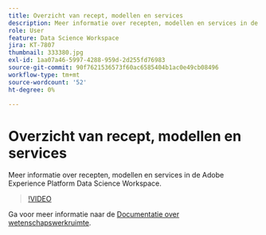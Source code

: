 ```yaml
---
title: Overzicht van recept, modellen en services
description: Meer informatie over recepten, modellen en services in de Adobe Experience Platform Data Science Workspace.
role: User
feature: Data Science Workspace
jira: KT-7807
thumbnail: 333380.jpg
exl-id: 1aa07a46-5997-4288-959d-2d255fd76983
source-git-commit: 90f7621536573f60ac6585404b1ac0e49cb08496
workflow-type: tm+mt
source-wordcount: '52'
ht-degree: 0%

---
```


# Overzicht van recept, modellen en services

Meer informatie over recepten, modellen en services in de Adobe Experience Platform Data Science Workspace.

>[!VIDEO](https://video.tv.adobe.com/v/333380?quality=12&learn=on)

Ga voor meer informatie naar de [Documentatie over wetenschapswerkruimte](https://experienceleague.adobe.com/docs/experience-platform/data-science-workspace/home.html).
